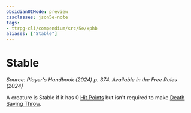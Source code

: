 ```yaml
---
obsidianUIMode: preview
cssclasses: json5e-note
tags:
- ttrpg-cli/compendium/src/5e/xphb
aliases: ["Stable"]
---
```

# Stable
*Source: Player's Handbook (2024) p. 374. Available in the Free Rules (2024)* 

A creature is Stable if it has 0 [Hit Points](Mechanics/rules/variant-rules/hit-points-xphb.md) but isn't required to make [Death Saving Throw](Mechanics/rules/variant-rules/death-saving-throw-xphb.md).